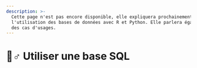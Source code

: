 ```yaml
---
description: >-
  Cette page n'est pas encore disponible, elle expliquera prochainement
  l'utilisation des bases de données avec R et Python. Elle parlera également
  des cas d'usages.
---
```


# 🧙♂ Utiliser une base SQL


